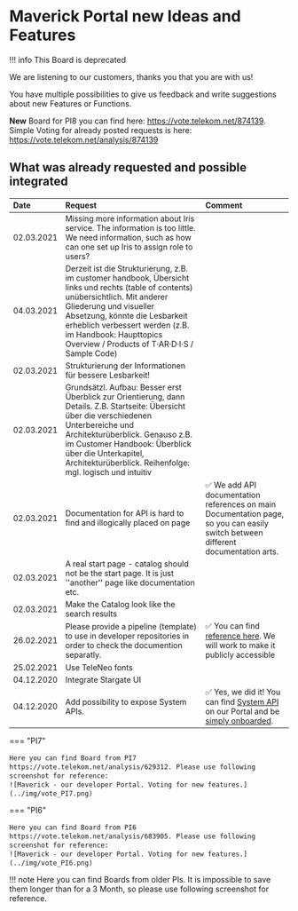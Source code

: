 # Maverick Portal new Ideas and Features

!!! info
    This Board is deprecated

We are listening to our customers, thanks you that you are with us!

You have multiple possibilities to give us feedback and write suggestions about new Features or Functions.

**New** Board for PI8 you can find here: https://vote.telekom.net/874139. Simple Voting for already posted requests is here: https://vote.telekom.net/analysis/874139

## What was already requested and possible integrated

| Date | Request | Comment |
|:-----|:--------|:--------|
| 02.03.2021 | Missing more information about Iris service. The information is too little. We need information, such as how can one set up Iris to assign role to users?  | |
| 04.03.2021 | Derzeit ist die Strukturierung, z.B. im customer handbook, Übersicht links und rechts (table of contents) unübersichtlich. Mit anderer Gliederung und visueller Absetzung, könnte die Lesbarkeit erheblich verbessert werden (z.B. im Handbook: Haupttopics Overview / Products of T‧AR‧D‧I‧S / Sample Code) | |
| 02.03.2021 | Strukturierung der Informationen für bessere Lesbarkeit!  | |
| 02.03.2021 | Grundsätzl. Aufbau: Besser erst Überblick zur Orientierung, dann Details. Z.B. Startseite: Übersicht über die verschiedenen Unterbereiche und Architekturüberblick. Genauso z.B. im Customer Handbook: Überblick über die Unterkapitel, Architekturüberblick. Reihenfolge: mgl. logisch und intuitiv | |
| 02.03.2021 | Documentation for API is hard to find and illogically placed on page | :white_check_mark: We add API documentation references on main Documentation page, so you can easily switch between different documentation arts. |
| 02.03.2021 | A real start page - catalog should not be the start page. It is just ''another'' page like documentation etc. | |
| 02.03.2021 | Make the Catalog look like the search results | |
| 26.02.2021 | Please provide a pipeline (template) to use in developer repositories in order to check the documention separatly. | :white_check_mark: You can find [reference here](/docs/src/developer_portal_howtos/Documentation/#project-configuration). We will work to make it publicly accessible |
| 25.02.2021 | Use TeleNeo fonts |  |
| 04.12.2020 | Integrate Stargate UI |  |
| 04.12.2020 | Add possibility to expose System APIs. | :white_check_mark: Yes, we did it! You can find [System API](https://developer.telekom.de/catalog?type=system) on our Portal and be [simply onboarded](/docs/src/developer_portal_howtos/catalog/System/). |

=== "PI7"

    Here you can find Board from PI7 https://vote.telekom.net/analysis/629312. Please use following screenshot for reference:
    ![Maverick - our developer Portal. Voting for new features.](../img/vote_PI7.png)

=== "PI6"

    Here you can find Board from PI6 https://vote.telekom.net/analysis/683905. Please use following screenshot for reference:
    ![Maverick - our developer Portal. Voting for new features.](../img/vote_PI6.png)

!!! note
    Here you can find Boards from older PIs. It is impossible to save them longer than for a 3 Month, so please use following screenshot for reference.
